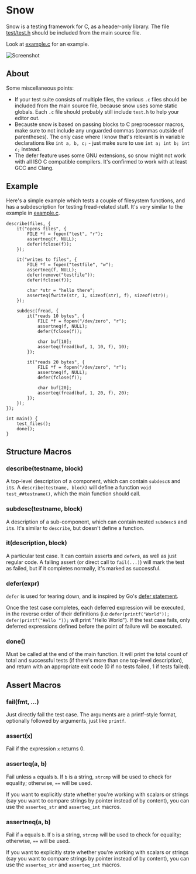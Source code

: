 # Snow

Snow is a testing framework for C, as a header-only library. The file
[test/test.h](https://github.com/mortie/snow/blob/master/test/test.h) should
be included from the main source file.

Look at [example.c](https://github.com/mortie/snow/blob/master/example.c) for an example.

![Screenshot](https://raw.githubusercontent.com/mortie/snow/master/img/screenshot.png)

## About

Some miscellaneous points:

* If your test suite consists of multiple files, the various `.c` files should
  be included from the main source file, because snow uses some static
  globals. Each `.c` file should probably still include `test.h` to help your
  editor out.
* Becauste snow is based on passing blocks to C preprocessor macros, make
  sure to not include any unguarded commas (commas outside of parentheses). The
  only case where I know that's relevant is in variable declarations like
  `int a, b, c;` - just make sure to use `int a; int b; int c;` instead.
* The defer feature uses some GNU extensions, so snow might not work with all
  ISO C compatible compilers. It's confirmed to work with at least GCC and
  Clang.

## Example

Here's a simple example which tests a couple of filesystem functions, and has a
subdescription for testing fread-related stuff. It's very similar to the
example in [example.c](https://github.com/mortie/snow/blob/master/example.c).

	describe(files, {
		it("opens files", {
			FILE *f = fopen("test", "r");
			assertneq(f, NULL);
			defer(fclose(f));
		});

		it("writes to files", {
			FILE *f = fopen("testfile", "w");
			assertneq(f, NULL);
			defer(remove("testfile"));
			defer(fclose(f));

			char *str = "hello there";
			asserteq(fwrite(str, 1, sizeof(str), f), sizeof(str));
		});

		subdesc(fread, {
			it("reads 10 bytes", {
				FILE *f = fopen("/dev/zero", "r");
				assertneq(f, NULL);
				defer(fclose(f));

				char buf[10];
				asserteq(fread(buf, 1, 10, f), 10);
			});

			it("reads 20 bytes", {
				FILE *f = fopen("/dev/zero", "r");
				assertneq(f, NULL);
				defer(fclose(f));

				char buf[20];
				asserteq(fread(buf, 1, 20, f), 20);
			});
		});
	});

	int main() {
		test_files();
		done();
	}

## Structure Macros

### describe(testname, block)

A top-level description of a component, which can contain `subdesc`s and `it`s.
A `describe(testname, block)` will define a function `void test_##testname()`,
which the main function should call.

### subdesc(testname, block)

A description of a sub-component, which can contain nested `subdesc`s and
`it`s. It's similar to `describe`, but doesn't define a function.

### it(description, block)

A particular test case. It can contain asserts and `defer`s, as well as just
regular code. A failing assert (or direct call to `fail(...)`) will mark the
test as failed, but if it completes normally, it's marked as successful.

### defer(expr)

`defer` is used for tearing down, and is inspired by Go's [defer
statement](https://gobyexample.com/defer).

Once the test case completes, each deferred expression will be executed, in the
reverse order of their definitions (i.e `defer(printf("World"));
defer(printf("Hello "));` will print "Hello World"). If the test case fails,
only deferred expressions defined before the point of failure will be executed.

### done()

Must be called at the end of the main function. It will print the total count
of total and successful tests (if there's more than one top-level description),
and return with an appropriate exit code (0 if no tests failed, 1 if tests
failed).

## Assert Macros

### fail(fmt, ...)

Just directly fail the test case. The arguments are a printf-style format,
optionally followed by arguments, just like `printf`.

### assert(x)

Fail if the expression `x` returns 0.

### asserteq(a, b)

Fail unless `a` equals `b`. If `b` is a string, `strcmp` will be used to check
for equality; otherwise, `==` will be used.

If you want to explicitly state whether you're working with scalars or
strings (say you want to compare strings by pointer instead of by content), you
can use the `asserteq_str` and `asserteq_int` macros.

### assertneq(a, b)

Fail if `a` equals `b`. If `b` is a string, `strcmp` will be used to check
for equality; otherwise, `==` will be used.

If you want to explicitly state whether you're working with scalars or
strings (say you want to compare strings by pointer instead of by content), you
can use the `asserteq_str` and `asserteq_int` macros.
